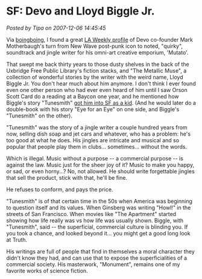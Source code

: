 # SF: Devo and Lloyd Biggle Jr.

*Posted by Tipa on 2007-12-06 14:45:45*

Via [boingboing](http://www.boingboing.net/2007/12/06/mark-mothersbaugh-pr.html), I found a great [LA Weekly profile](http://www.laweekly.com/music/music/are-you-not-devo-you-are-mutato/17826/) of Devo co-founder Mark Motherbaugh's turn from New Wave post-punk icon to noted, "quirky", soundtrack and jingle writer for his omni-art creative emporium, 'Mutato'.

That swept me back thirty years to those dusty shelves in the back of the Uxbridge Free Public Library's fiction stacks, and "The Metallic Muse", a collection of wonderful stories by the writer with the weird name, Lloyd Biggle Jr. You don't hear much about him anymore. I don't think I ever found even one other person who had ever even heard of him until I saw Orson Scott Card do a reading at a Baycon one year, and he mentioned how Biggle's story "Tunesmith" [got him into SF as a kid](http://www.hatrack.com/osc/reviews/f&sf/89-10.html). (And he would later do a double-book with his story "Eye for an Eye" on one side, and Biggle's "Tunesmith" on the other).

"Tunesmith" was the story of a jingle writer a couple hundred years from now, selling dish soap and jet cars and whatever, who has a problem: he's too good at what he does. His jingles are intricate and musical and so popular that people play them in clubs... sometimes... without the words.

Which is illegal. Music without a purpose -- a commercial purpose -- is against the law. Music just for the sheer joy of it? Music to make you happy, or sad, or even horny...? No, not allowed. He should write forgettable jingles that sell the product, stick with that, he'll be fine.

He refuses to conform, and pays the price.

"Tunesmith" is of that certain time in the 50s when America was beginning to question itself and its values. When Ginsberg was writing "Howl!" in the streets of San Francisco. When movies like "The Apartment" started showing how life really was vs how life was usually shown. Biggle, with "Tunesmith", said -- the superficial, commercial culture is blinding you. If you took a chance, and looked beyond it... you might get a good long look at Truth.

His writings are full of people that find in themselves a moral character they didn't know they had, and can use that to expose the superficialities of a commercial society. His masterwork, "Monument", remains one of my favorite works of science fiction.

